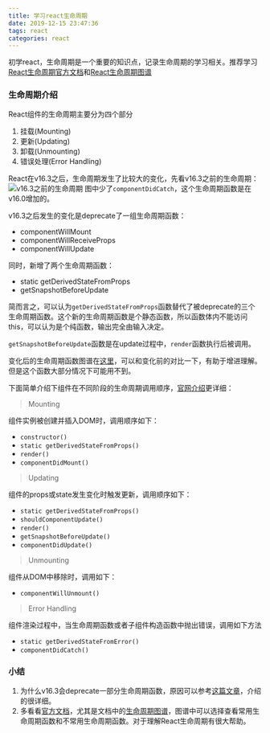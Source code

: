 ```yaml
---
title: 学习react生命周期
date: 2019-12-15 23:47:36
tags: react
categories: react
---
```


初学react，生命周期是一个重要的知识点，记录生命周期的学习相关。推荐学习[React生命周期官方文档][1]和[React生命周期图谱][2]

<!-- more -->

### 生命周期介绍

React组件的生命周期主要分为四个部分

  1. 挂载(Mounting)
  2. 更新(Updating)
  3. 卸载(Unmounting)
  4. 错误处理(Error Handling)

React在v16.3之后，生命周期发生了比较大的变化，先看v16.3之前的生命周期：
![v16.3之前的生命周期][pic1]
图中少了`componentDidCatch`，这个生命周期函数是在v16.0增加的。

v16.3之后发生的变化是deprecate了一组生命周期函数：

* componentWillMount
* componentWillReceiveProps
* componentWillUpdate

同时，新增了两个生命周期函数：

* static getDerivedStateFromProps
* getSnapshotBeforeUpdate

简而言之，可以认为`getDerivedStateFromProps`函数替代了被deprecate的三个生命周期函数。这个新的生命周期函数是个静态函数，所以函数体内不能访问this，可以认为是个纯函数，输出完全由输入决定。

`getSnapshotBeforeUpdate`函数是在update过程中，`render`函数执行后被调用。

变化后的生命周期函数图谱在[这里][2]，可以和变化前的对比一下，有助于增进理解。但是这个函数大部分情况下可能用不到。

下面简单介绍下组件在不同阶段的生命周期调用顺序，[官网介绍][1]更详细：

> Mounting

组件实例被创建并插入DOM时，调用顺序如下：

* `constructor()`
* `static getDerivedStateFromProps()`
* `render()`
* `componentDidMount()`

> Updating

组件的props或state发生变化时触发更新，调用顺序如下：

* `static getDerivedStateFromProps()`
* `shouldComponentUpdate()`
* `render()`
* `getSnapshotBeforeUpdate()`
* `componentDidUpdate()`

> Unmounting

组件从DOM中移除时，调用如下：

* `componentWillUnmount()`

> Error Handling

组件渲染过程中，当生命周期函数或者子组件构造函数中抛出错误，调用如下方法

* `static getDerivedStateFromError()`
* `componentDidCatch()`

### 小结

1. 为什么v16.3会deprecate一部分生命周期函数，原因可以参考[这篇文章][3]，介绍的很详细。
2. 多看看[官方文档][1]，尤其是文档中的[生命周期图谱][2]，图谱中可以选择查看常用生命周期函数和不常用生命周期函数。对于理解React生命周期有很大帮助。


[1]: https://zh-hans.reactjs.org/docs/react-component.html#the-component-lifecycle
[2]: http://projects.wojtekmaj.pl/react-lifecycle-methods-diagram/
[3]: https://zhuanlan.zhihu.com/p/38030418
[pic1]: https://pic3.zhimg.com/v2-48e4dd255a7690beaef4d496ac6af7ca_r.jpg